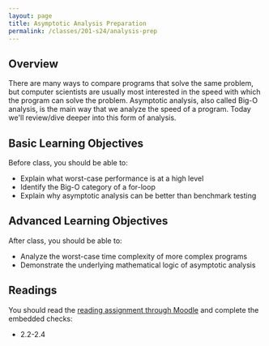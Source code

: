 ```yaml
---
layout: page
title: Asymptotic Analysis Preparation
permalink: /classes/201-s24/analysis-prep
---
```


## Overview
There are many ways to compare programs that solve the same problem, but computer scientists are usually most interested in the speed with which the program can solve the problem. Asymptotic analysis, also called Big-O analysis, is the main way that we analyze the speed of a program. Today we'll review/dive deeper into this form of analysis.

## Basic Learning Objectives
Before class, you should be able to: 
* Explain what worst-case performance is at a high level
* Identify the Big-O category of a for-loop
* Explain why asymptotic analysis can be better than benchmark testing

## Advanced Learning Objectives
After class, you should be able to:
* Analyze the worst-case time complexity of more complex programs
* Demonstrate the underlying mathematical logic of asymptotic analysis


## Readings
You should read the [reading assignment through Moodle](https://moodle.carleton.edu/mod/lti/view.php?id=934959) and complete the embedded checks:

* 2.2-2.4
